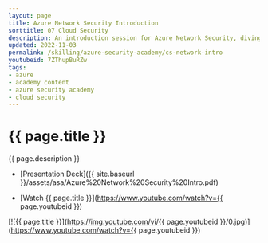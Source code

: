 ```yaml
---
layout: page
title: Azure Network Security Introduction
sorttitle: 07 Cloud Security
description: An introduction session for Azure Network Security, diving into the challenges of a more dangerous environment, zero trust principles & architecture, best practices, Azure Network Security's layered defenses, Network Security Groups (NSGs), Azure Bastion, connection to service endpoints, and how to establish private links.
updated: 2022-11-03
permalink: /skilling/azure-security-academy/cs-network-intro
youtubeid: 7ZThupBuRZw
tags: 
- azure
- academy content
- azure security academy
- cloud security
---
```


# {{ page.title }}

{{ page.description }}

* [Presentation Deck]({{ site.baseurl }}/assets/asa/Azure%20Network%20Security%20Intro.pdf)

* [Watch {{ page.title }}](https://www.youtube.com/watch?v={{ page.youtubeid }})

[![{{ page.title }}](https://img.youtube.com/vi/{{ page.youtubeid }}/0.jpg)](https://www.youtube.com/watch?v={{ page.youtubeid }})